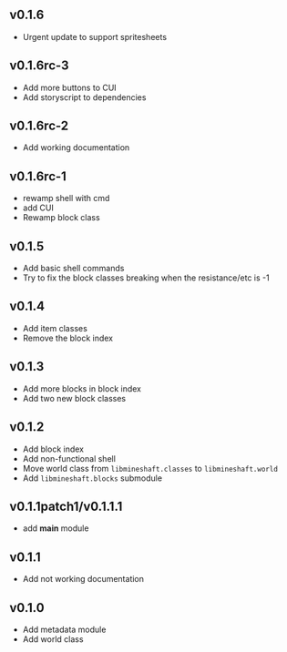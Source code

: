 ## v0.1.6
* Urgent update to support spritesheets

## v0.1.6rc-3
* Add more buttons to CUI
* Add storyscript to dependencies

## v0.1.6rc-2
* Add working documentation



## v0.1.6rc-1
* rewamp shell with cmd
* add CUI
* Rewamp block class


## v0.1.5
* Add basic shell commands
* Try to fix the block classes breaking when the resistance/etc is -1


## v0.1.4
* Add item classes
* Remove the block index


## v0.1.3
* Add more blocks in block index
* Add two new block classes


## v0.1.2
* Add block index
* Add non-functional shell
* Move world class from `libmineshaft.classes` to `libmineshaft.world`
* Add `libmineshaft.blocks` submodule

## v0.1.1patch1/v0.1.1.1
* add __main__ module


## v0.1.1
* Add not working documentation

## v0.1.0
* Add metadata module
* Add world class
